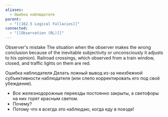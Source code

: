 ```yaml
---
aliases:
  - Ошибка наблюдателя
parent:
  - "[[162.5 Logical Fallacies]]"
connected:
  - "[[Observation (RL)]]"
---
```

Observer's mistake
The situation when the observer makes the wrong conclusion because of the inevitable subjectivity or unconsciously it adjusts to his opinion).
Railroad crossings, which observed from a train window, closed, and traffic lights on them are red.

Ошибка наблюдателя
Делать ложный вывод из-за неизбежной субъективности наблюдателя (или слепо корректировать его под своё убеждение).
- Все железнодорожные переезды постоянно закрыты, а светофоры на них горят красным светом.
- Почему?
- Потому что я всегда это наблюдаю, когда еду в поезде!

